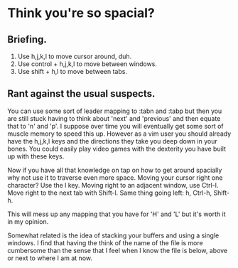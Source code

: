 # Think you're so spacial?

## Briefing.

1. Use h,j,k,l to move cursor around, duh.
2. Use control + h,j,k,l to move between windows.
3. Use shift + h,l to move between tabs.

## Rant against the usual suspects.

You can use some sort of leader mapping to :tabn and :tabp but then you are still stuck having to think about 'next' and 'previous' and then equate that to 'n' and 'p'.  I suppose over time you will eventually get some sort of muscle memory to speed this up.  However as a vim user you should already have the h,j,k,l keys and the directions they take you deep down in your bones. You could easily play video games with the dexterity you have built up with these keys. 

Now if you have all that knowledge on tap on how to get around spacially why not use it to traverse even more space.  Moving your cursor right one character? Use the l key.   Moving right to an adjacent window, use Ctrl-l.  Move right to the next tab with Shift-l.  Same thing going left: h, Ctrl-h, Shift-h. 

This will mess up any mapping that you have for 'H' and 'L' but it's worth it in my opinion.

Somewhat related is the idea of stacking your buffers and using a single windows. I find that having the think of the name of the file is more cumbersome than the sense that I feel when I know the file is below, above or next to where I am at now.

